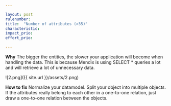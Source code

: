 ```yaml
---

layout: post
rulenumber: 
title:  "Number of attributes (>35)"
characteristic: 
impact_prio: 
effort_prio:

---
```


**Why**
The bigger the entities, the slower your application will become when handling the data. This is because Mendix is using SELECT * queries a lot and will retrieve a lot of unnecessary data.

![2.png]({{ site.url }}/assets/2.png)

**How to fix**
Normalize your datamodel. Split your object into multiple objects. If the attributes really belong to each other in a one-to-one relation, just draw a one-to-one relation between the objects.
